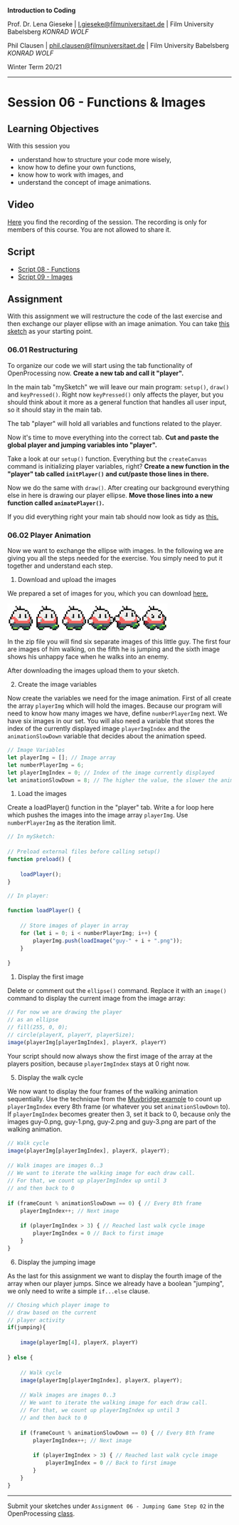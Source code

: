 **Introduction to Coding**

Prof. Dr. Lena Gieseke | l.gieseke@filmuniversitaet.de | Film University Babelsberg *KONRAD WOLF*

Phil Clausen | phil.clausen@filmuniversitaet.de | Film University Babelsberg *KONRAD WOLF*

Winter Term 20/21

---

# Session 06 - Functions & Images

## Learning Objectives

With this session you

* understand how to structure your code more wisely,
* know how to define your own functions, 
* know how to work with images, and
* understand the concept of image animations.


## Video

[Here](https://owncloud.gwdg.de/index.php/s/l4E7Q60IrSezuVw) you find the recording of the session. The recording is only for members of this course. You are not allowed to share it.


## Script

* [Script 08 - Functions](../../02_scripts/itc_ws2021_08_functions_script.md)
* [Script 09 - Images](../../02_scripts/itc_ws2021_09_images_script.md)


## Assignment

With this assignment we will restructure the code of the last exercise and then exchange our player ellipse with an image animation. You can take [this sketch](https://www.openprocessing.org/sketch/1038264) as your starting point.


### 06.01 Restructuring

To organize our code we will start using the tab functionality of OpenProcessing now. **Create a new tab and call it "player".**

In the main tab "mySketch" we will leave our main program: `setup()`, `draw()` and `keyPressed()`. Right now `keyPressed()` only affects the player, but you should think about it more as a general function that handles all user input, so it should stay in the main tab.

The tab "player" will hold all variables and functions related to the player.

Now it's time to move everything into the correct tab. **Cut and paste the global player and jumping variables into "player".**

Take a look at our `setup()` function. Everything but the `createCanvas` command is initializing player variables, right? **Create a new function in the "player" tab called `initPlayer()` and cut/paste those lines in there.**

Now we do the same with `draw()`. After creating our background everything else in here is drawing our player ellipse. **Move those lines into a new function called `animatePlayer()`.**

If you did everything right your main tab should now look as tidy as [this.](https://www.openprocessing.org/sketch/1042600)



### 06.02 Player Animation

Now we want to exchange the ellipse with images. In the following we are giving you all the steps needed for the exercise. You simply need to put it together and understand each step.

1. Download and upload the images

We prepared a set of images for you, which you can download [here.](files/itc_jumping_game_guy.zip?raw=true)

[![guy_spritesheet](img/guy_spritesheet.png)](files/itc_jumping_game_guy.zip?raw=true)

In the zip file you will find six separate images of this little guy. The first four are images of him walking, on the fifth he is jumping and the sixth image shows his unhappy face when he walks into an enemy.

After downloading the images upload them to your sketch.

2. Create the image variables

Now create the variables we need for the image animation.
First of all create the array `playerImg` which will hold the images. Because our program will need to know how many images we have, define `numberPlayerImg` next. We have six images in our set. You will also need a variable that stores the index of the currently displayed image `playerImgIndex` and the `animationSlowDown` variable that decides about the animation speed.

```javascript
// Image Variables
let playerImg = []; // Image array
let numberPlayerImg = 6;
let playerImgIndex = 0; // Index of the image currently displayed
let animationSlowDown = 8; // The higher the value, the slower the animation
```

1. Load the images

Create a loadPlayer() function in the "player" tab. Write a for loop here which pushes the images into the image array `playerImg`. Use `numberPlayerImg` as the iteration limit.

```javascript
// In mySketch:

// Preload external files before calling setup()
function preload() {

	loadPlayer();
}
```

```javascript
// In player:

function loadPlayer() {

	// Store images of player in array
	for (let i = 0; i < numberPlayerImg; i++) {
		playerImg.push(loadImage("guy-" + i + ".png"));
	}

}
```

1. Display the first image

Delete or comment out the `ellipse()` command. Replace it with an `image()` command to display the current image from the image array:

```javascript
// For now we are drawing the player
// as an ellipse
// fill(255, 0, 0);
// circle(playerX, playerY, playerSize);
image(playerImg[playerImgIndex], playerX, playerY)
```

Your script should now always show the first image of the array at the players position, because `playerImgIndex` stays at 0 right now.


5. Display the walk cycle

We now want to display the four frames of the walking animation sequentially. Use the technique from the [Muybridge example](https://www.openprocessing.org/sketch/1042250) to count up `playerImgIndex` every 8th frame (or whatever you set `animationSlowDown` to). If `playerImgIndex` becomes greater then 3, set it back to 0, because only the images guy-0.png, guy-1.png, guy-2.png and guy-3.png are part of the walking animation.


```javascript
// Walk cycle
image(playerImg[playerImgIndex], playerX, playerY);

// Walk images are images 0..3
// We want to iterate the walking image for each draw call.
// For that, we count up playerImgIndex up until 3
// and then back to 0

if (frameCount % animationSlowDown == 0) { // Every 8th frame
	playerImgIndex++; // Next image

	if (playerImgIndex > 3) { // Reached last walk cycle image
		playerImgIndex = 0 // Back to first image
	}
}
```


6.  Display the jumping image

As the last for this assignment we want to display the fourth image of the array when our player jumps. Since we already have a boolean "jumping", we only need to write a simple `if...else` clause.

```javascript
// Chosing which player image to
// draw based on the current
// player activity
if(jumping){

	image(playerImg[4], playerX, playerY)
	
} else {
    
    // Walk cycle
	image(playerImg[playerImgIndex], playerX, playerY);

	// Walk images are images 0..3
	// We want to iterate the walking image for each draw call.
	// For that, we count up playerImgIndex up until 3
	// and then back to 0

	if (frameCount % animationSlowDown == 0) { // Every 8th frame
		playerImgIndex++; // Next image

		if (playerImgIndex > 3) { // Reached last walk cycle image
			playerImgIndex = 0 // Back to first image
		}
	}
}
```



---

Submit your sketches under `Assignment 06 - Jumping Game Step 02` in the OpenProcessing [class](https://www.openprocessing.org/class/64768).


